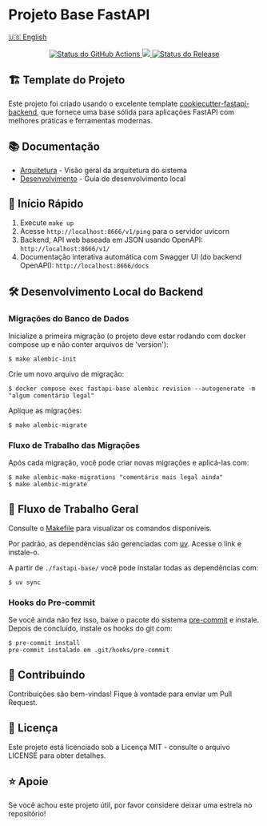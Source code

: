# Projeto Base FastAPI

[🇺🇸 English](README.md)

<p align="center">
    <a href="https://github.com/GabrielVGS/fastapi-base/actions">
        <img alt="Status do GitHub Actions" src="https://github.com/GabrielVGS/fastapi-base/actions/workflows/main.yml/badge.svg">
    </a>
    <a href="https://codecov.io/gh/GabrielVGS/fastapi-base">
     <img src="https://codecov.io/gh/GabrielVGS/fastapi-base/branch/main/graph/badge.svg?token=899NB4AK7J"/>
    </a>
    <a href="https://github.com/GabrielVGS/fastapi-base/releases">
        <img alt="Status do Release" src="https://img.shields.io/github/v/release/GabrielVGS/fastapi-base">
    </a>
</p>

## 🏗️ Template do Projeto

Este projeto foi criado usando o excelente template [cookiecutter-fastapi-backend](https://github.com/nickatnight/cookiecutter-fastapi-backend), que fornece uma base sólida para aplicações FastAPI com melhores práticas e ferramentas modernas.

## 📚 Documentação

- [Arquitetura](docs/architecture.md) - Visão geral da arquitetura do sistema
- [Desenvolvimento](docs/developing.md) - Guia de desenvolvimento local

## 🚀 Início Rápido

1. Execute `make up`
2. Acesse `http://localhost:8666/v1/ping` para o servidor uvicorn
3. Backend, API web baseada em JSON usando OpenAPI: `http://localhost:8666/v1/`
4. Documentação interativa automática com Swagger UI (do backend OpenAPI): `http://localhost:8666/docs`

## 🛠️ Desenvolvimento Local do Backend

### Migrações do Banco de Dados

Inicialize a primeira migração (o projeto deve estar rodando com docker compose up e não conter arquivos de 'version'):
```shell
$ make alembic-init
```

Crie um novo arquivo de migração:
```shell
$ docker compose exec fastapi-base alembic revision --autogenerate -m "algum comentário legal"
```

Aplique as migrações:
```shell
$ make alembic-migrate
```

### Fluxo de Trabalho das Migrações

Após cada migração, você pode criar novas migrações e aplicá-las com:
```console
$ make alembic-make-migrations "comentário mais legal ainda"
$ make alembic-migrate
```

## 🔧 Fluxo de Trabalho Geral

Consulte o [Makefile](/Makefile) para visualizar os comandos disponíveis.

Por padrão, as dependências são gerenciadas com [uv](https://docs.astral.sh/uv/). Acesse o link e instale-o.

A partir de `./fastapi-base/` você pode instalar todas as dependências com:
```console
$ uv sync
```

### Hooks do Pre-commit

Se você ainda não fez isso, baixe o pacote do sistema [pre-commit](https://pre-commit.com/) e instale. Depois de concluído, instale os hooks do git com:
```console
$ pre-commit install
pre-commit instalado em .git/hooks/pre-commit
```

## 🤝 Contribuindo

Contribuições são bem-vindas! Fique à vontade para enviar um Pull Request.

## 📄 Licença

Este projeto está licenciado sob a Licença MIT - consulte o arquivo LICENSE para obter detalhes.

## ⭐️ Apoie

Se você achou este projeto útil, por favor considere deixar uma estrela no repositório!
